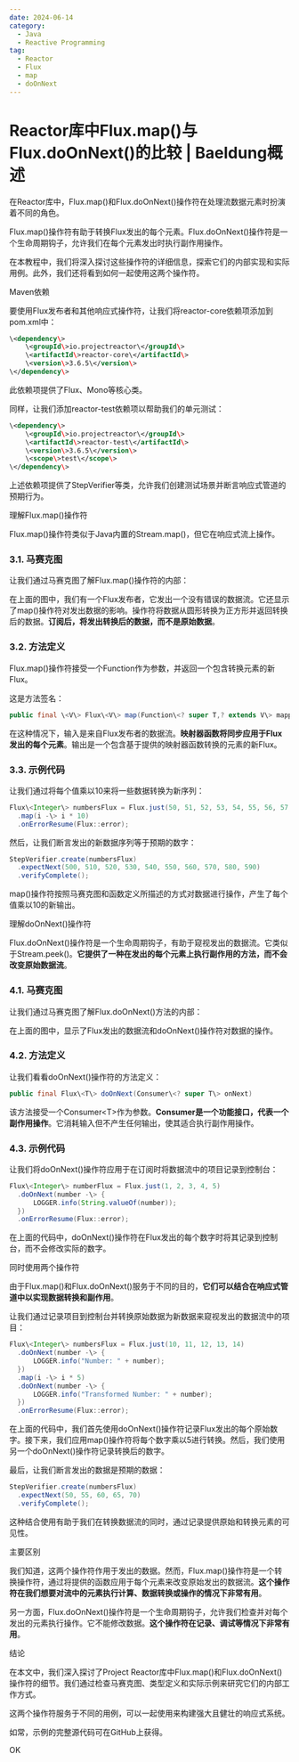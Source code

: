 ```yaml
---
date: 2024-06-14
category:
  - Java
  - Reactive Programming
tag:
  - Reactor
  - Flux
  - map
  - doOnNext
---
```

# Reactor库中Flux.map()与Flux.doOnNext()的比较 | Baeldung概述

在Reactor库中，Flux.map()和Flux.doOnNext()操作符在处理流数据元素时扮演着不同的角色。

Flux.map()操作符有助于转换Flux发出的每个元素。Flux.doOnNext()操作符是一个生命周期钩子，允许我们在每个元素发出时执行副作用操作。

在本教程中，我们将深入探讨这些操作符的详细信息，探索它们的内部实现和实际用例。此外，我们还将看到如何一起使用这两个操作符。

Maven依赖

要使用Flux发布者和其他响应式操作符，让我们将reactor-core依赖项添加到pom.xml中：

```xml
\<dependency\>
    \<groupId\>io.projectreactor\</groupId\>
    \<artifactId\>reactor-core\</artifactId\>
    \<version\>3.6.5\</version\>
\</dependency\>
```

此依赖项提供了Flux、Mono等核心类。

同样，让我们添加reactor-test依赖项以帮助我们的单元测试：

```xml
\<dependency\>
    \<groupId\>io.projectreactor\</groupId\>
    \<artifactId\>reactor-test\</artifactId\>
    \<version\>3.6.5\</version\>
    \<scope\>test\</scope\>
\</dependency\>
```

上述依赖项提供了StepVerifier等类，允许我们创建测试场景并断言响应式管道的预期行为。

理解Flux.map()操作符

Flux.map()操作符类似于Java内置的Stream.map()，但它在响应式流上操作。

### 3.1. 马赛克图
让我们通过马赛克图了解Flux.map()操作符的内部：

在上面的图中，我们有一个Flux发布者，它发出一个没有错误的数据流。它还显示了map()操作符对发出数据的影响。操作符将数据从圆形转换为正方形并返回转换后的数据。**订阅后，将发出转换后的数据，而不是原始数据**。

### 3.2. 方法定义
Flux.map()操作符接受一个Function作为参数，并返回一个包含转换元素的新Flux。

这是方法签名：

```java
public final \<V\> Flux\<V\> map(Function\<? super T,? extends V\> mapper)
```

在这种情况下，输入是来自Flux发布者的数据流。**映射器函数将同步应用于Flux发出的每个元素**。输出是一个包含基于提供的映射器函数转换的元素的新Flux。

### 3.3. 示例代码
让我们通过将每个值乘以10来将一些数据转换为新序列：

```java
Flux\<Integer\> numbersFlux = Flux.just(50, 51, 52, 53, 54, 55, 56, 57, 58, 59)
  .map(i -\> i * 10)
  .onErrorResume(Flux::error);
```

然后，让我们断言发出的新数据序列等于预期的数字：

```java
StepVerifier.create(numbersFlux)
  .expectNext(500, 510, 520, 530, 540, 550, 560, 570, 580, 590)
  .verifyComplete();
```

map()操作符按照马赛克图和函数定义所描述的方式对数据进行操作，产生了每个值乘以10的新输出。

理解doOnNext()操作符

Flux.doOnNext()操作符是一个生命周期钩子，有助于窥视发出的数据流。它类似于Stream.peek()。**它提供了一种在发出的每个元素上执行副作用的方法，而不会改变原始数据流**。

### 4.1. 马赛克图
让我们通过马赛克图了解Flux.doOnNext()方法的内部：

在上面的图中，显示了Flux发出的数据流和doOnNext()操作符对数据的操作。

### 4.2. 方法定义
让我们看看doOnNext()操作符的方法定义：

```java
public final Flux\<T\> doOnNext(Consumer\<? super T\> onNext)
```

该方法接受一个Consumer\<T\>作为参数。**Consumer是一个功能接口，代表一个副作用操作**。它消耗输入但不产生任何输出，使其适合执行副作用操作。

### 4.3. 示例代码
让我们将doOnNext()操作符应用于在订阅时将数据流中的项目记录到控制台：

```java
Flux\<Integer\> numberFlux = Flux.just(1, 2, 3, 4, 5)
  .doOnNext(number -\> {
      LOGGER.info(String.valueOf(number));
  })
  .onErrorResume(Flux::error);
```

在上面的代码中，doOnNext()操作符在Flux发出的每个数字时将其记录到控制台，而不会修改实际的数字。

同时使用两个操作符

由于Flux.map()和Flux.doOnNext()服务于不同的目的，**它们可以结合在响应式管道中以实现数据转换和副作用**。

让我们通过记录项目到控制台并转换原始数据为新数据来窥视发出的数据流中的项目：

```java
Flux\<Integer\> numbersFlux = Flux.just(10, 11, 12, 13, 14)
  .doOnNext(number -\> {
      LOGGER.info("Number: " + number);
  })
  .map(i -\> i * 5)
  .doOnNext(number -\> {
      LOGGER.info("Transformed Number: " + number);
  })
  .onErrorResume(Flux::error);
```

在上面的代码中，我们首先使用doOnNext()操作符记录Flux发出的每个原始数字。接下来，我们应用map()操作符将每个数字乘以5进行转换。然后，我们使用另一个doOnNext()操作符记录转换后的数字。

最后，让我们断言发出的数据是预期的数据：

```java
StepVerifier.create(numbersFlux)
  .expectNext(50, 55, 60, 65, 70)
  .verifyComplete();
```

这种结合使用有助于我们在转换数据流的同时，通过记录提供原始和转换元素的可见性。

主要区别

我们知道，这两个操作符作用于发出的数据。然而，Flux.map()操作符是一个转换操作符，通过将提供的函数应用于每个元素来改变原始发出的数据流。**这个操作符在我们想要对流中的元素执行计算、数据转换或操作的情况下非常有用**。

另一方面，Flux.doOnNext()操作符是一个生命周期钩子，允许我们检查并对每个发出的元素执行操作。它不能修改数据。**这个操作符在记录、调试等情况下非常有用**。

结论

在本文中，我们深入探讨了Project Reactor库中Flux.map()和Flux.doOnNext()操作符的细节。我们通过检查马赛克图、类型定义和实际示例来研究它们的内部工作方式。

这两个操作符服务于不同的用例，可以一起使用来构建强大且健壮的响应式系统。

如常，示例的完整源代码可在GitHub上获得。

OK

